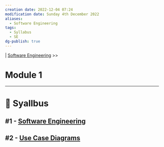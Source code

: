 ```yaml
---
creation date: 2022-12-04 07:24
modification date: Sunday 4th December 2022
aliases:
  - Software Engineering
tags:
  - Syllabus
  - SE
dg-publish: true
---
```


| [Software Engineering](Sem_4/Software%20Engineering/Notes/Module_1/Software%20Engineering.md.md) >>

# Module 1
---
# 📕 Syallbus

##  #1 - [Software Engineering](Sem_4/Software%20Engineering/Notes/Module_1/Software%20Engineering.md.md)
##  #2 - [Use Case Diagrams](Sem_4/Software%20Engineering/Notes/Module_1/Use%20Case%20Diagram.md.md) 